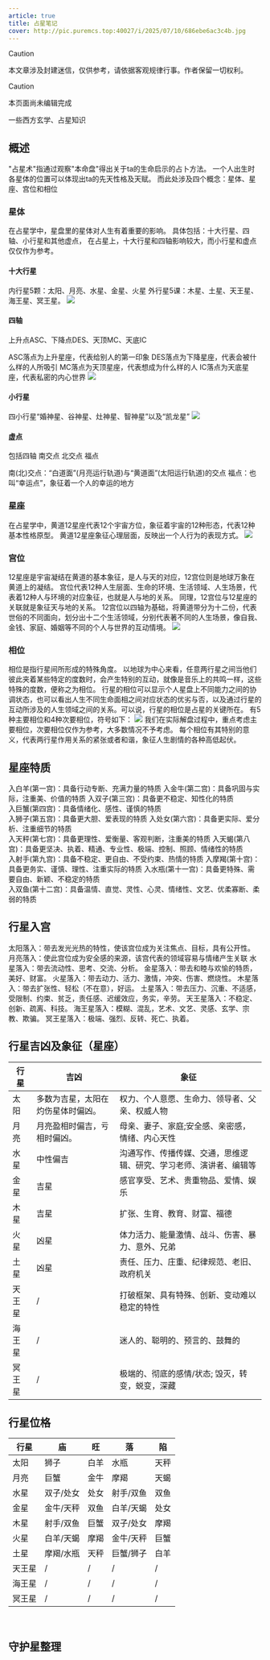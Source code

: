 ```yaml
---
article: true
title: 占星笔记
cover: http://pic.puremcs.top:40027/i/2025/07/10/686ebe6ac3c4b.jpg
---
```


> [!caution]
> 本文章涉及封建迷信，仅供参考，请依据客观规律行事。作者保留一切权利。

> [!caution]
> 本页面尚未编辑完成

一些西方玄学、占星知识
<!-- more -->


## 概述
"占星术"指通过观察"本命盘"得出关于ta的生命启示的占卜方法。
一个人出生时各星体的位置可以体现出ta的先天性格及天赋。
而此处涉及四个概念：星体、星座、宫位和相位
### 星体
在占星学中，星盘里的星体对人生有着重要的影响。
具体包括：十大行星、四轴、小行星和其他虚点，
在占星上，十大行星和四轴影响较大，而小行星和虚点仅仅作为参考。
#### 十大行星
内行星5颗：太阳、月亮、水星、金星、火星
外行星5课：木星、土星、天王星、海王星、冥王星。
![](http://pic.puremcs.top/img/2025/02/15/67af8dc05c3ca.jpg)
#### 四轴
上升点ASC、下降点DES、天顶MC、天底IC

ASC落点为上升星座，代表给别人的第一印象
DES落点为下降星座，代表会被什么样的人所吸引
MC落点为天顶星座，代表想成为什么样的人
IC落点为天底星座，代表私密的内心世界
![](http://pic.puremcs.top/img/2025/02/15/67b0a30458250.webp)
#### 小行星
四小行星“婚神星、谷神星、灶神星、智神星”以及“凯龙星”
![](http://pic.puremcs.top/img/2025/02/15/67af8dc9c4e58.webp)
#### 虚点
包括四轴 南交点 北交点 福点

南(北)交点：“白道面”(月亮运行轨道)与“黄道面”(太阳运行轨道)的交点
福点：也叫“幸运点”，象征着一个人的幸运的地方

### 星座
在占星学中，黄道12星座代表12个宇宙方位，象征着宇宙的12种形态，代表12种基本性格原型。
黄道12星座象征心理层面，反映出一个人行为的表现方式。
![](http://pic.puremcs.top/img/2025/02/15/67b0a7f28e707.webp)

### 宫位
12星座是宇宙凝结在黄道的基本象征，是人与天的对应，12宫位则是地球万象在黄道上的凝结。
宫位代表12种人生层面、生命的环境、生活领域、人生场景，代表着12种人与环境的对应象征，也就是人与地的关系。
同理，12宫位与12星座的关联就是象征天与地的关系。
12宫位以四轴为基础，将黄道带分为十二份，代表世俗的不同面向，划分出十二个生活领域，分别代表著不同的人生场景，像自我、金钱、家庭、婚姻等不同的个人与世界的互动情境。
![](http://pic.puremcs.top/img/2025/02/15/67b0a86eedbb4.png)

### 相位
相位是指行星间所形成的特殊角度。
以地球为中心来看，任意两行星之间当他们彼此夹着某些特定的度数时，会产生特别的互动，就像是音乐上的共鸣一样，这些特殊的度数，便称之为相位。
行星的相位可以显示个人星盘上不同能力之间的协调状态，也可以看出人生不同生命面相之间对应状态的优劣与否，以及通过行星的互动所涉及的人生领域之间的关系。可以说，行星的相位是占星的关键所在。
有5种主要相位和4种次要相位，符号如下：
![](http://pic.puremcs.top/img/2025/02/15/67b0a959e2913.png)
我们在实际解盘过程中，重点考虑主要相位，次要相位仅作为参考，大多数情况不予考虑。
每个相位有其特别的意义，代表两行星作用关系的紧张或者和谐，象征人生剧情的各种高低起伏。


## 星座特质
入白羊(第一宫)：具备行动专断、充满力量的特质 
入金牛(第二宫)：具备巩固与实际，注重美、价值的特质 
入双子(第三宫)：具备更不稳定、知性化的特质  
入巨蟹(第四宫)：具备情绪化、感性、谨慎的特质  
入狮子(第五宫)：具备更大胆、爱表现的特质 
入处女(第六宫)：具备更实际、爱分析、注重细节的特质  
入天秤(第七宫)：具备更理性、爱衡量、客观判断，注重美的特质 
入天蝎(第八宫)：具备更坚决、执着、精通、专业性、极端、控制、照顾、情绪性的特质  
入射手(第九宫)：具备不稳定、更自由、不受约束、热情的特质 
入摩羯(第十宫)：具备更务实、谨慎、理性、注重实际的特质 
入水瓶(第十一宫)：具备更特殊、需要自由、新颖、不稳定的特质  
入双鱼(第十二宫)：具备温情、直觉、灵性、心灵、情绪性、文艺、优柔寡断、柔弱的特质

## 行星入宫
太阳落入：带去发光光热的特性，使该宫位成为关注焦点、目标，具有公开性。
月亮落入：使此宫位成为安全感的来源，该宫代表的领域容易与情绪产生关联 
水星落入：带去流动性、思考、交流、分析。
金星落入：带去和睦与欢愉的特质，美好、财富。
火星落入：带去动力、活力、激情，冲突、伤害、燃烧性。
木星落入：带去扩张性、轻松（不在意），好运。
土星落入：带去压力、沉重、不适感，受限制、约束、贫乏，责任感、迟缓效应，务实，辛劳。
天王星落入：不稳定、创新、疏离、科技。
海王星落入：模糊、混乱，艺术、文艺、灵感、玄学、宗教、欺骗。
冥王星落入：极端、强烈、反转、死亡、执着。

## 行星吉凶及象征（星座）
|行星|吉凶|象征|
|---|---|---|
|太阳|多数为吉星，太阳在灼伤星体时偏凶。|权力、个人意愿、生命力、领导者、父亲、权威人物|
|月亮|月亮盈相时偏吉，亏相时偏凶。|母亲、妻子、家庭;安全感、亲密感，情绪、内心天性|
|水星|中性偏吉|沟通写作、传播传媒、交通，思维逻辑、研究、学习老师、演讲者、编辑等|
|金星|吉星|感官享受、艺术、贵重物品、爱情、娱乐|
|木星|吉星|扩张、生育、教育、财富、福德|
|火星|凶星|体力活力、能量激情、战斗、伤害、暴力、意外、兄弟|
|土星|凶星|责任、压力、庄重、纪律规范、老旧、政府机关|
|天王星|/|打破框架、具有特殊、创新、变动难以稳定的特性|
|海王星|/|迷人的、聪明的、预言的、鼓舞的|
|冥王星|/|极端的、彻底的感情/状态; 毁灭，转变，蜕变，深藏|

## 行星位格
|行星|庙|旺|落|陷|
|---|---|---|---|---|
|太阳|狮子|白羊|水瓶|天秤|
|月亮|巨蟹|金牛|摩羯|天蝎|
|水星|双子/处女|处女|射手/双鱼|双鱼|
|金星|金牛/天秤|双鱼|白羊/天蝎|处女|
|木星|射手/双鱼|巨蟹|双子/处女|摩羯|
|火星|白羊/天蝎|摩羯|金牛/天秤|巨蟹|
|土星|摩羯/水瓶|天秤|巨蟹/狮子|白羊|
|天王星|/|/|/|/|
|海王星|/|/|/|/|
|冥王星|/|/|/|/|

 
## 守护星整理
